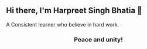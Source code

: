 ## Hi there, I'm Harpreet Singh Bhatia 👋
A Consistent learner who believe in hard work.

<h3 align="center"> Peace and unity!</h3>
